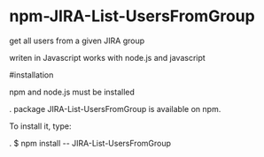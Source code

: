 # npm-JIRA-List-UsersFromGroup

get all users from a given JIRA group 

writen in Javascript
works with node.js and javascript

#installation

npm and node.js must be installed

 . package JIRA-List-UsersFromGroup is available on npm. 
 
 To install it, type:
 
. $ npm install -- JIRA-List-UsersFromGroup

